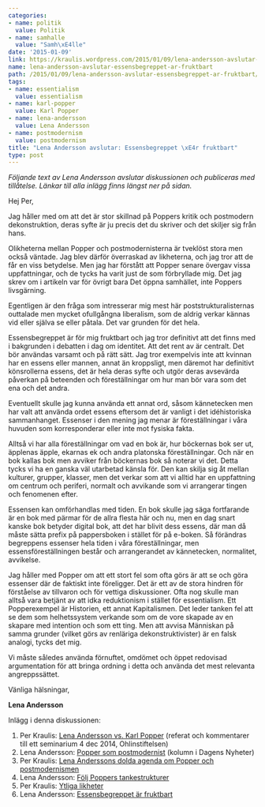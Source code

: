 ```yaml
---
categories:
- name: politik
  value: Politik
- name: samhalle
  value: "Samh\xE4lle"
date: '2015-01-09'
link: https://kraulis.wordpress.com/2015/01/09/lena-andersson-avslutar-essensbegreppet-ar-fruktbart/
name: lena-andersson-avslutar-essensbegreppet-ar-fruktbart
path: /2015/01/09/lena-andersson-avslutar-essensbegreppet-ar-fruktbart/
tags:
- name: essentialism
  value: essentialism
- name: karl-popper
  value: Karl Popper
- name: lena-andersson
  value: Lena Andersson
- name: postmodernism
  value: postmodernism
title: "Lena Andersson avslutar: Essensbegreppet \xE4r fruktbart"
type: post
---
```

*Följande text av Lena Andersson avslutar diskussionen och publiceras med tillåtelse. Länkar till alla inlägg finns längst ner på sidan.*

Hej Per,

Jag håller med om att det är stor skillnad på Poppers kritik och postmodern dekonstruktion, deras syfte är ju precis det du skriver och det skiljer sig från hans.

Olikheterna mellan Popper och postmodernisterna är tveklöst stora men också väntade. Jag blev därför överraskad av likheterna, och jag tror att de får en viss betydelse. Men jag har förstått att Popper senare övergav vissa uppfattningar, och de tycks ha varit just de som förbryllade mig. Det jag skrev om i artikeln var för övrigt bara Det öppna samhället, inte Poppers livsgärning.

Egentligen är den fråga som intresserar mig mest här poststrukturalisternas outtalade men mycket ofullgångna liberalism, som de aldrig verkar kännas vid eller själva se eller påtala. Det var grunden för det hela.

Essensbegreppet är för mig fruktbart och jag tror definitivt att det finns med i bakgrunden i debatten i dag om identitet. Att det rent av är centralt. Det bör användas varsamt och på rätt sätt. Jag tror exempelvis inte att kvinnan har en essens eller mannen, annat än kroppsligt, men däremot har definitivt könsrollerna essens, det är hela deras syfte och utgör deras avsevärda påverkan på beteenden och föreställningar om hur man bör vara som det ena och det andra.

Eventuellt skulle jag kunna använda ett annat ord, såsom kännetecken men har valt att använda ordet essens eftersom det är vanligt i det idéhistoriska sammanhanget. Essenser i den mening jag menar är föreställningar i våra huvuden som korresponderar eller inte mot fysiska fakta.

Alltså vi har alla föreställningar om vad en bok är, hur böckernas bok ser ut, äpplenas äpple, ekarnas ek och andra platonska föreställningar. Och när en bok kallas bok men avviker från böckernas bok så noterar vi det. Detta tycks vi ha en ganska väl utarbetad känsla för. Den kan skilja sig åt mellan kulturer, grupper, klasser, men det verkar som att vi alltid har en uppfattning om centrum och periferi, normalt och avvikande som vi arrangerar tingen och fenomenen efter.

Essensen kan omförhandlas med tiden. En bok skulle jag säga fortfarande är en bok med pärmar för de allra flesta här och nu, men en dag snart kanske bok betyder digital bok, att det har blivit dess essens, där man då måste sätta prefix på pappersboken i stället för på e-boken. Så förändras begreppens essenser hela tiden i våra föreställningar, men essensföreställningen består och arrangerandet av kännetecken, normalitet, avvikelse.

Jag håller med Popper om att ett stort fel som ofta görs är att se och göra essenser där de faktiskt inte föreligger. Det är ett av de stora hindren för förståelse av tillvaron och för vettiga diskussioner. Ofta nog skulle man alltså vara betjänt av att idka reduktionism i stället för essentialism. Ett Popperexempel är Historien, ett annat Kapitalismen. Det leder tanken fel att se dem som helhetssystem verkande som om de vore skapade av en skapare med intention och som ett ting. Men att avvisa Människan på samma grunder (vilket görs av renläriga dekonstruktivister) är en falsk analogi, tycks det mig.

Vi måste således använda förnuftet, omdömet och öppet redovisad argumentation för att bringa ordning i detta och använda det mest relevanta angreppssättet.

Vänliga hälsningar,

**Lena Andersson**


Inlägg i denna diskussionen:

1. Per Kraulis: [Lena Andersson vs. Karl Popper](/2014/12/05/lena-andersson-vs-karl-popper/) (referat och kommentarer till ett seminarium 4 dec 2014, Ohlinstiftelsen)
2. Lena Andersson: [Popper som postmodernist](http://www.dn.se/ledare/kolumner/lena-andersson-popper-som-postmodernist/) (kolumn i Dagens Nyheter)
3. Per Kraulis: [Lena Anderssons dolda agenda om Popper och postmodernismen](/2015/01/04/lena-anderssons-dolda-agenda-om-popper-och-postmodernismen/)
4. Lena Andersson: [Följ Poppers tankestrukturer](/2015/01/07/lena-andersson-svarar-folj-poppers-tankestrukturer/)
5. Per Kraulis: [Ytliga likheter](/2015/01/08/svar-till-lena-andersson-ytliga-likheter/)
6. Lena Andersson: [Essensbegreppet är fruktbart](/2015/01/09/lena-andersson-avslutar-essensbegreppet-ar-fruktbart/)
